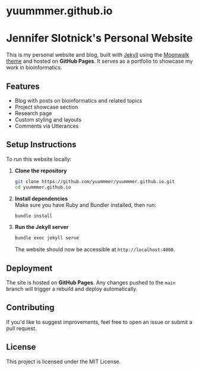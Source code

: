 # yuummmer.github.io
# Jennifer Slotnick's Personal Website

This is my personal website and blog, built with [Jekyll](https://jekyllrb.com/) using the [Moonwalk theme](https://github.com/abhinavs/moonwalk) and hosted on **GitHub Pages**. It serves as a portfolio to showcase my work in bioinformatics.

## Features
- Blog with posts on bioinformatics and related topics
- Project showcase section
- Research page
- Custom styling and layouts
- Comments via Utterances

## Setup Instructions
To run this website locally:

1. **Clone the repository**  
   ```sh
   git clone https://github.com/yuummmer/yuummmer.github.io.git
   cd yuummmer.github.io
   ```

2. **Install dependencies**  
   Make sure you have Ruby and Bundler installed, then run:
   ```sh
   bundle install
   ```

3. **Run the Jekyll server**  
   ```sh
   bundle exec jekyll serve
   ```
   The website should now be accessible at `http://localhost:4000`.

## Deployment
The site is hosted on **GitHub Pages**. Any changes pushed to the `main` branch will trigger a rebuild and deploy automatically.

## Contributing
If you'd like to suggest improvements, feel free to open an issue or submit a pull request.

## License
This project is licensed under the MIT License.
```